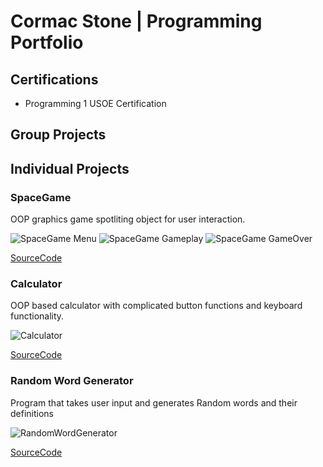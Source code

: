 # Cormac Stone | Programming Portfolio

## Certifications
+ Programming 1 USOE Certification

## Group Projects

## Individual Projects

### SpaceGame
OOP graphics game spotliting object for user interaction.

![SpaceGame Menu](https://github.com/permanentlymaidenless/Programming1/blob/main/images/sg1.png?raw=true)
![SpaceGame Gameplay](https://github.com/permanentlymaidenless/Programming1/blob/main/images/sg2.png?raw=true)
![SpaceGame GameOver](https://github.com/permanentlymaidenless/Programming1/blob/main/images/sg3.png?raw=true)

[SourceCode](https://github.com/permanentlymaidenless/Programming1/blob/main/src/SpaceGame.zip)

### Calculator
OOP based calculator with complicated button functions and keyboard functionality.

![Calculator](https://github.com/permanentlymaidenless/Programming1/blob/main/images/c1.png?raw=true) 

[SourceCode](https://github.com/permanentlymaidenless/Programming1/blob/main/src/ClaculatorKeyboard.zip)

### Random Word Generator
Program that takes user input and generates Random words and their definitions

![RandomWordGenerator](https://github.com/permanentlymaidenless/Programming1/blob/main/images/randword.png?raw=true)

[SourceCode](https://github.com/permanentlymaidenless/Programming1/blob/main/src/wordappdef.py)
